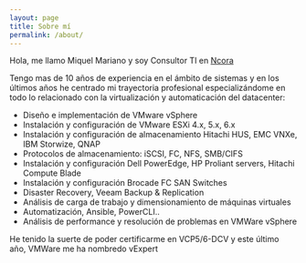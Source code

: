 ```yaml
---
layout: page
title: Sobre mí
permalink: /about/
---
```


Hola, me llamo Miquel Mariano y soy Consultor TI en [Ncora](https://www.ncora.com/)

Tengo mas de 10 años de experiencia en el ámbito de sistemas y en los últimos años he centrado mi trayectoria profesional especializándome en todo lo relacionado con la virtualización y automaticación del datacenter:

 - Diseño e implementación de VMware vSphere
 - Instalación y configuración de VMware ESXi 4.x, 5.x, 6.x
 - Instalación y configuración de almacenamiento Hitachi HUS, EMC VNXe, IBM Storwize, QNAP
 - Protocolos de almacenamiento: iSCSI, FC, NFS, SMB/CIFS
 - Instalación y configuración Dell PowerEdge, HP Proliant servers, Hitachi Compute Blade
 - Instalación y configuración Brocade FC SAN Switches
 - Disaster Recovery, Veeam Backup & Replication
 - Análisis de carga de trabajo y dimensionamiento de máquinas virtuales
 - Automatización, Ansible, PowerCLI..
 - Análisis de performance y resolución de problemas en VMWare vSphere

He tenido la suerte de poder certificarme en VCP5/6-DCV y este último año, VMWare me ha nombredo vExpert

